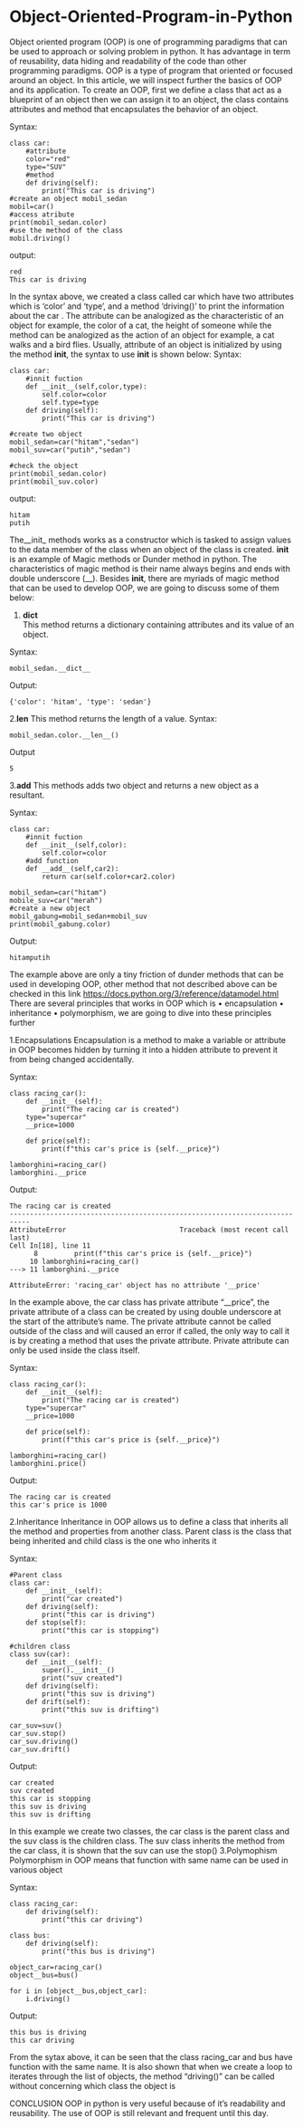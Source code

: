 # Object-Oriented-Program-in-Python

Object oriented program (OOP) is one of programming paradigms that can be used to approach or solving problem in python. It has advantage in term of reusability, data hiding and readability of the code than other programming paradigms. OOP is a type of program that oriented or focused around an object. In this article, we will inspect further the basics of OOP and its application.
To create an OOP, first we define a class that act as a blueprint of an object then we can assign it to an object, the class contains attributes and method that encapsulates the behavior of an object.

Syntax:

    class car:
        #attribute
        color="red"
        type="SUV"
        #method
        def driving(self):
            print("This car is driving")
    #create an object mobil_sedan
    mobil=car()
    #access atribute
    print(mobil_sedan.color)
    #use the method of the class
    mobil.driving()
    
output:

    red
    This car is driving

In the syntax above, we created a class called car which have two attributes which is ‘color’ and ‘type’, and a method ‘driving()’ to print the information about the car . The attribute can be analogized as the characteristic of an object for example, the color of a cat, the height of someone while the method can be analogized as the action of an object for example, a cat walks and a bird flies. Usually, attribute of an object is initialized by using the method __init__, the syntax to use __init__ is shown below:
Syntax:

    class car:
        #innit fuction
        def __init__(self,color,type):
            self.color=color
            self.type=type
        def driving(self):
            print("This car is driving")
    
    #create two object
    mobil_sedan=car("hitam","sedan")
    mobil_suv=car("putih","sedan")
    
    #check the object
    print(mobil_sedan.color)
    print(mobil_suv.color)
    
output:

    hitam
    putih

The__init_ methods works as a constructor which is tasked to assign values to the data member of the class when an object of the class is created. __init__ is an example of Magic methods or Dunder method in python. The characteristics of magic method is their name always begins and ends with double underscore (__). Besides __init__, there are myriads of magic method that can be used to develop OOP, we are going to discuss some of them below:
1. __dict__ 	
This method returns a dictionary containing attributes and its value of an object.

Syntax:

    mobil_sedan.__dict__

Output:

    {'color': 'hitam', 'type': 'sedan'}

2.__len__ 
This method returns the length of a value.
Syntax:

    mobil_sedan.color.__len__()
    
Output

    5
    
3.__add__
This methods adds two object and returns a new object as a resultant.

Syntax:

    class car:
        #innit fuction
        def __init__(self,color):
            self.color=color
        #add function
        def __add__(self,car2):
            return car(self.color+car2.color)
    
    mobil_sedan=car("hitam")
    mobile_suv=car("merah")
    #create a new object 
    mobil_gabung=mobil_sedan+mobil_suv
    print(mobil_gabung.color)
    
Output:

    hitamputih
    
The example above are only a tiny friction of dunder methods that can be used in developing OOP, other method that not described above can be checked in this link https://docs.python.org/3/reference/datamodel.html 
There are several principles that works in OOP which is 
•	encapsulation 
•	inheritance 
•	polymorphism, 
we are going to dive into these principles further

1.Encapsulations
Encapsulation is a method to make a variable or attribute  in OOP becomes hidden by turning it into a hidden attribute to prevent it from being changed accidentally. 

Syntax:

    class racing_car():
        def __init__(self):
            print("The racing car is created")
        type="supercar"
        __price=1000
    
        def price(self):
            print(f"this car's price is {self.__price}")
        
    lamborghini=racing_car()
    lamborghini.__price
    
Output:

    The racing car is created
    ---------------------------------------------------------------------------
    AttributeError                            Traceback (most recent call last)
    Cell In[18], line 11
          8         print(f"this car's price is {self.__price}")
         10 lamborghini=racing_car()
    ---> 11 lamborghini.__price

    AttributeError: 'racing_car' object has no attribute '__price'

In the example above, the car class has private attribute “__price”, the private attribute of a class can be created by using double underscore at the start of the attribute’s name. The private attribute cannot be called outside of the class and will caused an error if called, the only way to call it is by creating a method that uses the private attribute. Private attribute can only be used inside the class itself.

Syntax:

    class racing_car():
        def __init__(self):
            print("The racing car is created")
        type="supercar"
        __price=1000
    
        def price(self):
            print(f"this car's price is {self.__price}")
        
    lamborghini=racing_car()
    lamborghini.price()
    
Output:

    The racing car is created
    this car's price is 1000
    
2.Inheritance
Inheritance in OOP allows us to define a class that inherits all the method and properties from another class. Parent class is the class that being inherited and child class is the one who inherits it

Syntax:

    #Parent class
    class car:
        def __init__(self):
            print("car created")
        def driving(self):
            print("this car is driving")
        def stop(self):
            print("this car is stopping")
            
    #children class
    class suv(car):
        def __init__(self):
            super().__init__()
            print("suv created")
        def driving(self):
            print("this suv is driving")
        def drift(self):
            print("this suv is drifting")
    
    car_suv=suv()
    car_suv.stop()
    car_suv.driving()
    car_suv.drift()

Output:

    car created
    suv created
    this car is stopping
    this suv is driving
    this suv is drifting
    
In this example we create two classes, the car class is the parent class and the suv class is the children class. The suv class inherits the method from the car class, it is shown that the suv can use the stop()
3.Polymophism
Polymorphism in OOP means that function with same name can be used in various object

Syntax:

    class racing_car:
        def driving(self):
            print("this car driving")
    
    class bus:
        def driving(self):
            print("this bus is driving")
    
    object_car=racing_car()
    object__bus=bus()
    
    for i in [object__bus,object_car]:
        i.driving()
        
Output:

    this bus is driving
    this car driving
    
From the sytax above, it can be seen that the class racing_car and bus have function with the same name. It is also shown that when we create a loop to iterates through the list of objects, the method “driving()” can be called without concerning which class the object is


CONCLUSION
OOP in python is very useful because of it’s readability and reusability. The use of OOP is still relevant and frequent until this day.
